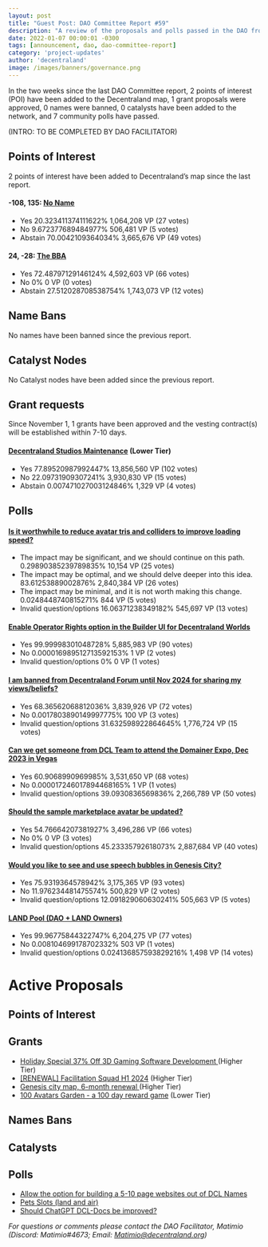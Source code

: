 ```yaml
---
layout: post
title: "Guest Post: DAO Committee Report #59"
description: "A review of the proposals and polls passed in the DAO from November 1 through November 15".
date: 2022-01-07 00:00:01 -0300
tags: [announcement, dao, dao-committee-report]
category: 'project-updates'
author: 'decentraland'
image: /images/banners/governance.png
---
```


In the two weeks since the last DAO Committee report, 2 points of interest (POI) have been added to the Decentraland map, 1 grant proposals were approved, 0 names were banned, 0 catalysts have been added to the network, and 7 community polls have passed.

(INTRO: TO BE COMPLETED BY DAO FACILITATOR)

## Points of Interest
2 points of interest have been added to Decentraland’s map since the last report.


#### -108, 135: [No Name](https://governance.decentraland.org/proposal/?id=194fd669-9296-43b5-9f53-83a704e97efb)

* Yes 20.323411374111622% 1,064,208 VP (27 votes)
* No 9.672377689484977% 506,481 VP (5 votes)
* Abstain 70.0042109364034% 3,665,676 VP (49 votes)


#### 24, -28: [The BBA](https://governance.decentraland.org/proposal/?id=66d11ed2-176d-4782-83c7-d9057c467264)

* Yes 72.48797129146124% 4,592,603 VP (66 votes)
* No 0% 0 VP (0 votes)
* Abstain 27.512028708538754% 1,743,073 VP (12 votes)


## Name Bans

No names have been banned since the previous report.

## Catalyst Nodes
No Catalyst nodes have been added since the previous report.


## Grant requests
Since November 1, 1 grants have been approved and the vesting contract(s) will be established within 7-10 days.


#### [Decentraland Studios Maintenance](https://governance.decentraland.org/proposal/?id=d85bdf8e-bdfc-47cf-b6c6-6b55f7a96d93) (Lower Tier)

* Yes 77.89520987992447% 13,856,560 VP (102 votes)
* No 22.09731909307241% 3,930,830 VP (15 votes)
* Abstain 0.007471027003124846% 1,329 VP (4 votes)


## Polls

#### [Is it worthwhile to reduce avatar tris and colliders to improve loading speed?](https://governance.decentraland.org/proposal/?id=5cf0716f-e664-4c73-b38f-1a4bb094ba44)

* The impact may be significant, and we should continue on this path. 0.29890385239789835% 10,154 VP (25 votes)
* The impact may be optimal, and we should delve deeper into this idea. 83.61253889002876% 2,840,384 VP (26 votes)
* The impact may be minimal, and it is not worth making this change. 0.0248448740815271% 844 VP (5 votes)
* Invalid question/options 16.06371238349182% 545,697 VP (13 votes)


#### [Enable Operator Rights option in the Builder UI for Decentraland Worlds](https://governance.decentraland.org/proposal/?id=575c2ecf-dd72-433e-99cb-37e77fddcff7)

* Yes 99.99998301048728% 5,885,983 VP (90 votes)
* No 0.000016989512713592153% 1 VP (2 votes)
* Invalid question/options 0% 0 VP (1 votes)


#### [I am banned from Decentraland Forum until Nov 2024 for sharing my views/beliefs?](https://governance.decentraland.org/proposal/?id=9364a234-4a73-43dd-b458-7b9c2632d51c)

* Yes 68.36562068812036% 3,839,926 VP (72 votes)
* No 0.0017803890149997775% 100 VP (3 votes)
* Invalid question/options 31.632598922864645% 1,776,724 VP (15 votes)


#### [Can we get someone from DCL Team to attend the Domainer Expo, Dec 2023 in Vegas](https://governance.decentraland.org/proposal/?id=291b37fd-04fe-4268-96d2-ac4757ae8e3c)

* Yes 60.9068990969985% 3,531,650 VP (68 votes)
* No 0.000017246017894468165% 1 VP (1 votes)
* Invalid question/options 39.0930836569836% 2,266,789 VP (50 votes)


#### [Should the sample marketplace avatar be updated?](https://governance.decentraland.org/proposal/?id=b49814cf-495c-4fcf-b882-1e07eec18a66)

* Yes 54.76664207381927% 3,496,286 VP (66 votes)
* No 0% 0 VP (3 votes)
* Invalid question/options 45.23335792618073% 2,887,684 VP (40 votes)


#### [Would you like to see and use speech bubbles in Genesis City?](https://governance.decentraland.org/proposal/?id=3eb44259-eafd-4f14-b0ef-73990188b9e3)

* Yes 75.9319364578942% 3,175,365 VP (93 votes)
* No 11.976234481475574% 500,829 VP (2 votes)
* Invalid question/options 12.091829060630241% 505,663 VP (5 votes)


#### [LAND Pool (DAO + LAND Owners)](https://governance.decentraland.org/proposal/?id=59bdfc57-e403-4a94-bb25-fca9d387b75e)

* Yes 99.96775844322747% 6,204,275 VP (77 votes)
* No 0.008104699178702332% 503 VP (1 votes)
* Invalid question/options 0.024136857593829216% 1,498 VP (14 votes)



# Active Proposals

## Points of Interest


## Grants

* [Holiday Special 37% Off 3D Gaming Software Development ](https://governance.decentraland.org/proposal/?id=c0681fa4-35c0-4afb-b803-993ef1545224) (Higher Tier)
* [[RENEWAL] Facilitation Squad H1 2024](https://governance.decentraland.org/proposal/?id=5a5c472b-0ed2-4086-b7fc-22e37b4ad39c) (Higher Tier)
* [Genesis city map, 6-month renewal ](https://governance.decentraland.org/proposal/?id=e2feb90d-36b2-4d03-b862-67fd8987436e) (Higher Tier)
* [100 Avatars Garden - a 100 day reward game](https://governance.decentraland.org/proposal/?id=3dd9e476-1172-4995-a3cc-6942ebe12c7d) (Lower Tier)

## Names Bans


## Catalysts


## Polls

* [Allow the option for building a 5-10 page websites out of DCL Names ](https://governance.decentraland.org/proposal/?id=97c10d0d-aa5d-4fc2-bc45-6a813bfe2e71)
* [Pets Slots (land and air) ](https://governance.decentraland.org/proposal/?id=171fbd74-794e-4d2a-a0fb-7f56677341d9)
* [Should ChatGPT DCL-Docs be improved?](https://governance.decentraland.org/proposal/?id=777b41d1-62af-45f0-a387-99febbbdfd49)

*For questions or comments please contact the DAO Facilitator, Matimio (Discord: Matimio#4673; Email: [Matimio@decentraland.org](mailto:Matimio@decentraland.org))*